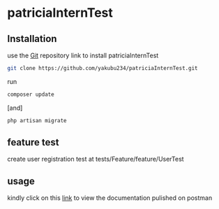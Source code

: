 # patriciaInternTest


## Installation

use the [Git](https://github.com/yakubu234/patriciaInternTest.git) repository link to install patriciaInternTest

```bash
git clone https://github.com/yakubu234/patriciaInternTest.git
```

run 
```bash
composer update 
```
[and]

```bash
php artisan migrate
```

## feature test
create user registration test at tests/Feature/feature/UserTest

## usage

kindly click on this [link](https://documenter.getpostman.com/view/12538701/TzY68ZWY) to view the documentation pulished on postman

